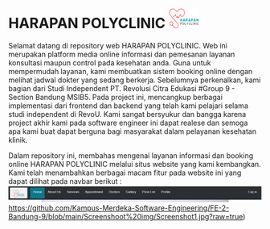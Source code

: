 # HARAPAN POLYCLINIC  ![Alt Text](https://github.com/Kampus-Merdeka-Software-Engineering/FE-2-Bandung-9/blob/main/images/logohp.png?raw=true)

Selamat datang di repository web HARAPAN POLYCLINIC. 
Web ini merupakan platform media online informasi dan pemesanan layanan konsultasi maupun control pada kesehatan anda.
Guna untuk mempermudah layanan, kami membuatkan sistem booking online dengan melihat jadwal dokter yang sedang berkerja.
Sebelumnya perkenalkan, kami bagian dari Studi Independent PT. Revolusi Citra Edukasi #Group 9 - Section Bandung MSIB5.
Pada project ini, mencangkup berbagai implementasi dari frontend dan backend yang telah kami pelajari selama studi independent di RevoU.
Kami sangat bersyukur dan bangga karena project akhir kami pada software engineer ini dapat realese dan semoga apa kami buat dapat berguna bagi masyarakat dalam pelayanan kesehatan klinik.

Dalam repository ini, membahas mengenai layanan informasi dan booking online HARAPAN POLYCLINIC melalui situs website yang kami kembangkan. 
Kami telah menambahkan berbagai macam fitur pada website ini yang dapat dilihat pada navbar berikut :
![Alt Text](https://github.com/Kampus-Merdeka-Software-Engineering/FE-2-Bandung-9/blob/main/Screenshoot%20img/Screenshot1.jpg?raw=true)https://github.com/Kampus-Merdeka-Software-Engineering/FE-2-Bandung-9/blob/main/Screenshoot%20img/Screenshot1.jpg?raw=true)
